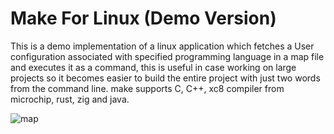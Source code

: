 # Make For Linux (Demo Version)
This is a demo implementation of a linux application which fetches a User configuration associated with specified programming language in a map file and executes it as a command, this is useful in case working on large projects so it becomes easier to build the entire project with just two words from the command line. 
make supports C, C++, xc8 compiler from microchip, rust, zig and java.

![map](https://github.com/mfc0d1ng/make-demo/assets/131618380/50c36315-e3e7-4302-80d3-22ba6db382e4)






